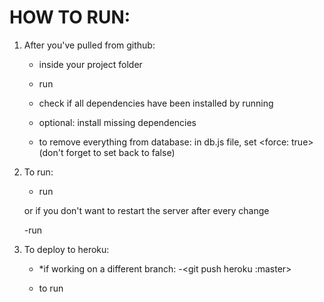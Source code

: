 # HOW TO RUN:

1. After you've pulled from github:

   - inside your project folder

   - run <npm install>

   - check if all dependencies have been installed by running <node index.js>

   - optional: install missing dependencies

   - to remove everything from database:
     in db.js file, set <force: true> (don't forget to set back to false)

2. To run:

   - run <node index.js>

   or if you don't want to restart the server after every change

   -run <npx nodemon>

3. To deploy to heroku:

   - <git push heroku master>

     \*if working on a different branch:
     -<git push heroku <yourbranch>:master>

   - <heroku open> to run
